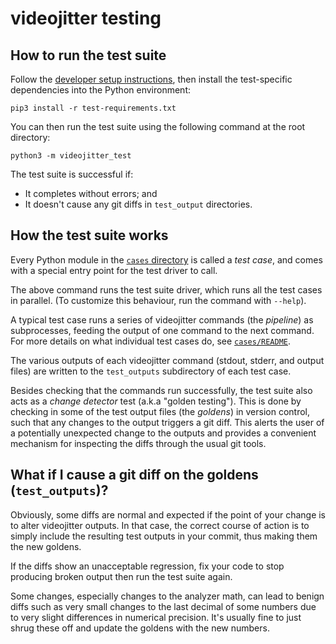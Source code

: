 # videojitter testing

## How to run the test suite

Follow the [developer setup instructions][], then install the test-specific
dependencies into the Python environment:

```shell
pip3 install -r test-requirements.txt
```

You can then run the test suite using the following command at the root
directory:

```shell
python3 -m videojitter_test
```

The test suite is successful if:

- It completes without errors; and
- It doesn't cause any git diffs in `test_output` directories.

## How the test suite works

Every Python module in the [`cases` directory][] is called a _test case_, and
comes with a special entry point for the test driver to call.

The above command runs the test suite driver, which runs all the test cases in
parallel. (To customize this behaviour, run the command with `--help`).

A typical test case runs a series of videojitter commands (the _pipeline_) as
subprocesses, feeding the output of one command to the next command. For more
details on what individual test cases do, see [`cases/README`][].

The various outputs of each videojitter command (stdout, stderr, and output
files) are written to the `test_outputs` subdirectory of each test case.

Besides checking that the commands run successfully, the test suite also acts as
a _change detector_ test (a.k.a "golden testing"). This is done by checking in
some of the test output files (the _goldens_) in version control, such that any
changes to the output triggers a git diff. This alerts the user of a potentially
unexpected change to the outputs and provides a convenient mechanism for
inspecting the diffs through the usual git tools.

## What if I cause a git diff on the goldens (`test_outputs`)?

Obviously, some diffs are normal and expected if the point of your change is to
alter videojitter outputs. In that case, the correct course of action is to
simply include the resulting test outputs in your commit, thus making them the
new goldens.

If the diffs show an unacceptable regression, fix your code to stop producing
broken output then run the test suite again.

Some changes, especially changes to the analyzer math, can lead to benign diffs
such as very small changes to the last decimal of some numbers due to very
slight differences in numerical precision. It's usually fine to just shrug these
off and update the goldens with the new numbers.

[developer setup instructions]: ../src/README.md
[`cases` directory]: cases/
[`cases/README`]: cases/README.md
